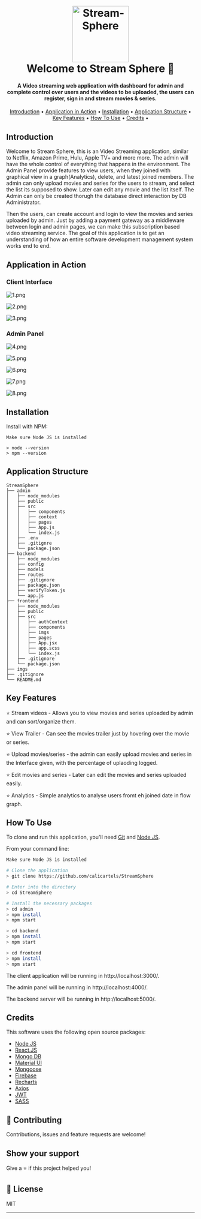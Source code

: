 <h1 align="center">
  <br>
  <img src="./imgs/logo.jpg" alt="Stream-Sphere" width="150">
  <br>
  Welcome to Stream Sphere 👋
  <br>
</h1>
<h4 align="center">A Video streaming web application with dashboard for admin and complete control over users and the videos to be uploaded, the users can register, sign in and stream movies & series.</h4>

<p align="center">
  <a href="#introduction">Introduction</a> •
  <a href="#application-in-action">Application in Action</a> •
  <a href="#installation">Installation</a> •
  <a href="#application-structure">Application Structure</a> •
  <a href="#key-features">Key Features</a> •
  <a href="#how-to-use">How To Use</a> •
  <a href="#credits">Credits</a> •
</p>

## Introduction

Welcome to Stream Sphere, this is an Video Streaming application, similar to Netflix, Amazon Prime, Hulu, Apple TV+ and more more. The admin will have the whole control of everything that happens in the environment. The Admin Panel provide features to view users, when they joined with graphical view in a graph(Analytics), delete, and latest joined members. The admin can only upload movies and series for the users to stream, and select the list its supposed to show. Later can edit any movie and the list itself. The Admin can only be created thorugh the database direct interaction by DB Administrator.

Then the users, can create account and login to view the movies and series uploaded by admin. Just by adding a payment gateway as a middleware between login and admin pages, we can make this subscription based video streaming service. The goal of this application is to get an understanding of how an entire software development management system works end to end.


## Application in Action

### Client Interface
![1.png](./imgs/1.jpg)

![2.png](./imgs/2.jpg)

![3.png](./imgs/3.jpg)

### Admin Panel
![4.png](./imgs/4.jpg)

![5.png](./imgs/5.jpg)

![6.png](./imgs/6.jpg)

![7.png](./imgs/7.jpg)

![8.png](./imgs/8.jpg)




## Installation

Install with NPM:

```
Make sure Node JS is installed

> node --version
> npm --version
```

## Application Structure

```
StreamSphere
├── admin
│   ├── node_modules
│   ├── public
│   ├── src
│   │   ├── components
│   │   ├── context
│   │   ├── pages
│   │   ├── App.js
│   │   └── index.js
│   ├── .env
│   ├── .gitignre
│   └── package.json
├── backend
│   ├── node_modules
│   ├── config
│   ├── models
│   ├── routes
│   ├── .gitignore
│   ├── package.json
│   ├── verifyToken.js
│   └── app.js
├── frontend
│   ├── node_modules
│   ├── public
│   ├── src
│   │   ├── authContext
│   │   ├── components
│   │   ├── imgs
│   │   ├── pages
│   │   ├── App.jsx
│   │   ├── app.scss
│   │   └── index.js
│   ├── .gitignore
│   └── package.json
├── imgs
├── .gitignore
└── README.md
```

## Key Features

⭐️ Stream videos - Allows you to view movies and series uploaded by admin and can sort/organize them.

⭐️ View Trailer - Can see the movies trailer just by hovering over the movie or series.

⭐️ Upload movies/series - the admin can easily upload movies and series in the Interface given, with the percentage of uplaoding logged.

⭐️ Edit movies and series  - Later can edit the movies and series uploaded easily.

⭐️ Analytics - Simple analytics to analyse users fromt eh joined date in flow graph.

## How To Use

To clone and run this application, you'll need [Git](https://git-scm.com) and [Node JS](https://nodejs.org/).

From your command line:

```bash
Make sure Node JS is installed

# Clone the application
> git clone https://github.com/calicartels/StreamSphere

# Enter into the directory
> cd StreamSphere

# Install the necessary packages
> cd admin
> npm install
> npm start

> cd backend
> npm install
> npm start

> cd frontend
> npm install
> npm start


```
The client application will be running in http://localhost:3000/.

The admin panel will be running in http://localhost:4000/.

The backend server will be running in http://localhost:5000/.

## Credits

This software uses the following open source packages:

- [Node JS](https://nodejs.org/)
- [React.JS](https://reactjs.org/)
- [Mongo DB](https://www.mongodb.com/)
- [Material UI](https://mui.com/)
- [Mongoose](https://www.npmjs.com/package/mongoose)
- [Firebase](https://firebase.google.com/)
- [Recharts](https://recharts.org/)
- [Axios](https://www.npmjs.com/package/axios)
- [JWT](https://jwt.io/)
- [SASS](https://sass-lang.com/)





## 🤝 Contributing

Contributions, issues and feature requests are welcome!<br />

## Show your support

Give a ⭐️ if this project helped you!

## 📝 License


MIT

---

